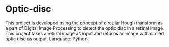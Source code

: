 # Optic-disc
This project is developed using the concept of circular Hough transform as a part of Digital Image Processing to detect the optic disc in a retinal image. This project takes a retinal image as input and returns an image with circled optic disc as output. Language: Python.
